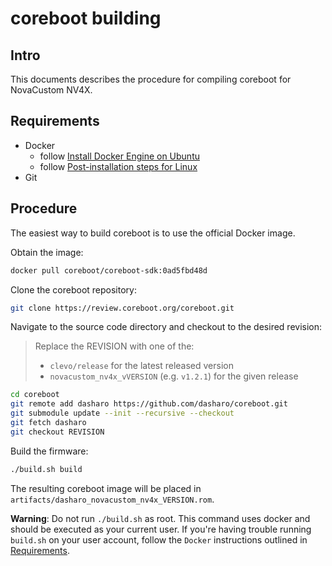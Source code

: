 # coreboot building

## Intro

This documents describes the procedure for compiling coreboot for NovaCustom NV4X.

## Requirements

- Docker
    + follow [Install Docker Engine on Ubuntu](https://docs.docker.com/engine/install/ubuntu/)
    + follow [Post-installation steps for Linux](https://docs.docker.com/engine/install/linux-postinstall/)
- Git

## Procedure

The easiest way to build coreboot is to use the official Docker image.

Obtain the image:

```bash
docker pull coreboot/coreboot-sdk:0ad5fbd48d
```

Clone the coreboot repository:

```bash
git clone https://review.coreboot.org/coreboot.git
```

Navigate to the source code directory and checkout to the desired revision:

> Replace the REVISION with one of the:
> - `clevo/release` for the latest released version
> - `novacustom_nv4x_vVERSION` (e.g. `v1.2.1`) for the given release

```bash
cd coreboot
git remote add dasharo https://github.com/dasharo/coreboot.git
git submodule update --init --recursive --checkout
git fetch dasharo
git checkout REVISION
```

Build the firmware:

```bash
./build.sh build
```

The resulting coreboot image will be placed in
`artifacts/dasharo_novacustom_nv4x_VERSION.rom`.

**Warning**: Do not run `./build.sh` as root. This command uses docker and should
be executed as your current user. If you're having trouble running `build.sh`
on your user account, follow the `Docker` instructions outlined in
[Requirements](#requirements).
